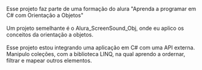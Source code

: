 Esse projeto faz parte de uma formação do alura "Aprenda a programar em C# com Orientação a Objetos"<br><br>
Um projeto semelhante é o Alura_ScreenSound_Obj, onde eu aplico os conceitos da orientação a objetos.<br><br>
Esse projeto estou integrando uma aplicação em C# com uma API externa. Manipulo coleções, com a biblioteca LINQ, na qual aprendo a ordernar, filtrar e mapear outros elementos.
